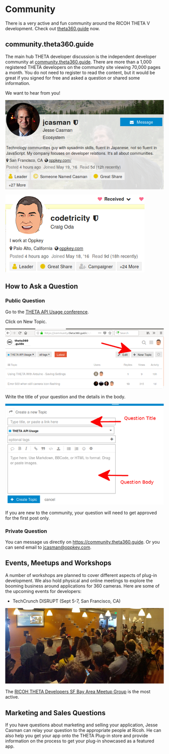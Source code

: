 # Community
There is a very active and fun community around the RICOH THETA V development. Check out 
[theta360.guide](https://theta360.guide) now.

## community.theta360.guide

The main hub THETA developer discussion is the independent developer community at [community.theta360.guide](https://community.theta360.guide). There are more than
a 1,000 registered THETA developers on the community
site viewing 70,000 pages a month. You do not need to register to read the content, but it would be great if
you signed for free and asked a question or shared some information.

We want to hear from you!

[![](img/community/jcasman.png)](https://community.theta360.guide/u/jcasman27/summary)

[![](img/community/craigoda.png)](https://community.theta360.guide/u/codetricity/summary)

## How to Ask a Question

### Public Question

Go to the [THETA API Usage conference](https://community.theta360.guide/c/theta-api-usage).

Click on New Topic.

![](img/community/new-topic.png)

Write the title of your question and the details in the body.

![](img/community/questions.png)

If you are new to the community, your question will need to get approved for the first post only.

### Private Question
You can message us directly on https://community.theta360.guide. Or you can send email to jcasman@oppkey.com.



## Events, Meetups and Workshops

A number of workshops are planned to cover different aspects of plug-in development. We also hold physical and online meetings to explore the booming business around applications for 360 cameras. Here are some of the upcoming events for developers:

* TechCrunch DISRUPT (Sept 5-7, San Francisco, CA)


![](img/community/meetup.png)

The [RICOH THETA Developers SF Bay Area Meetup Group](https://www.meetup.com/RICOH-THETA-Developers-SF-Bay-Area/) is the 
most active.

## Marketing and Sales Questions

If you have questions about marketing and selling your application, Jesse Casman can relay your question to the appropriate people at Ricoh.  He can also help you get your app onto the THETA Plug-in store and provide 
information on the process to get your plug-in showcased as a featured app.